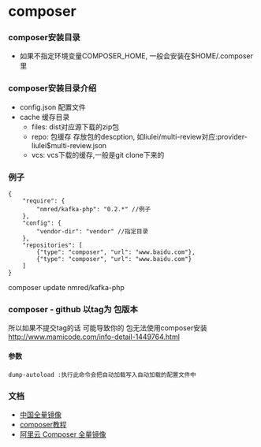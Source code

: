 # composer

### composer安装目录
+ 如果不指定环境变量COMPOSER_HOME, 一般会安装在$HOME/.composer里

### composer安装目录介绍
+ config.json 配置文件
+ cache 缓存目录
    + files: dist对应源下载的zip包
    + repo: 包缓存 存放包的descption, 如liulei/multi-review对应:provider-liulei\$multi-review.json
    + vcs: vcs下载的缓存,一般是git clone下来的

### 例子
```
{
    "require": {
        "nmred/kafka-php": "0.2.*" //例子
    },
    "config": {
        "vendor-dir": "vendor" //指定目录
    },
    "repositories": [
        {"type": "composer", "url": "www.baidu.com"},
        {"type": "composer", "url": "www.baidu.com"}
    ]
}
```

composer update nmred/kafka-php


### composer - github 以tag为 包版本

所以如果不提交tag的话  可能导致你的  包无法使用composer安装
http://www.mamicode.com/info-detail-1449764.html

#### 参数
```
dump-autoload :执行此命令会把自动加载写入自动加载的配置文件中
```

### 文档
+ [中国全量镜像](https://www.phpcomposer.com/5-features-to-know-about-composer-php)
+ [composer教程](https://learnku.com/docs/composer/2018/scripts/2095)
+ [阿里云 Composer 全量镜像](https://mirrors.aliyun.com/composer/index.html)